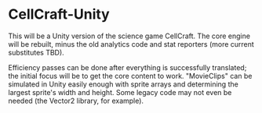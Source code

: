 # CellCraft-Unity

 This will be a Unity version of the science game CellCraft.  The core engine will be rebuilt, minus the old analytics code and stat reporters (more current substitutes TBD). 
 
 Efficiency passes can be done after everything is successfully translated; the initial focus will be to get the core content to work.  "MovieClips" can be simulated in Unity easily enough with sprite arrays and determining the largest sprite's width and height. Some legacy code may not even be needed (the Vector2 library, for example). 
 


